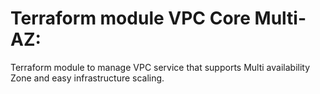 # Terraform module VPC Core Multi-AZ:

Terraform module to manage VPC service that supports Multi availability Zone and easy infrastructure scaling.